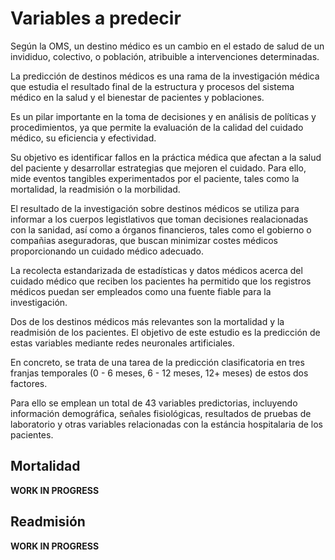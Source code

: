 # Variables a predecir

Según la OMS, un destino médico es un cambio en el estado de salud de un invididuo, colectivo, o población, atribuible a intervenciones determinadas. 

La predicción de destinos médicos es una rama de la investigación médica que estudia el resultado final de la estructura y procesos del sistema médico en la salud y el bienestar de pacientes y poblaciones.

Es un pilar importante en la toma de decisiones y en análisis de políticas y procedimientos, ya que permite la evaluación de la calidad del cuidado médico, su eficiencia y efectividad.

Su objetivo es identificar fallos en la práctica médica que afectan a la salud del paciente y desarrollar estrategias que mejoren el cuidado. Para ello, mide eventos tangibles experimentados por el paciente, tales como la mortalidad, la readmisión o la morbilidad.

El resultado de la investigación sobre destinos médicos se utiliza para informar a los cuerpos legistlativos que toman decisiones realacionadas con la sanidad, así como a órganos financieros, tales como el gobierno o compañias aseguradoras, que buscan minimizar costes médicos proporcionando un cuidado médico adecuado.

La recolecta estandarizada de estadísticas y datos médicos acerca del cuidado médico que reciben los pacientes ha permitido que los registros médicos puedan ser empleados como una fuente fiable para la investigación.

Dos de los destinos médicos más relevantes son la mortalidad y la readmisión de los pacientes. El objetivo de este estudio es la predicción de estas variables mediante redes neuronales artificiales.

 En concreto, se trata de una tarea de la predicción clasificatoria en tres franjas temporales (0 - 6 meses, 6 - 12 meses, 12+ meses) de estos dos factores.

Para ello se emplean un total de 43 variables predictorias, incluyendo información demográfica, señales fisiológicas, resultados de pruebas de laboratorio y otras variables relacionadas con la estáncia hospitalaria de los pacientes.

## Mortalidad

**WORK IN PROGRESS**

## Readmisión

**WORK IN PROGRESS**

## 







